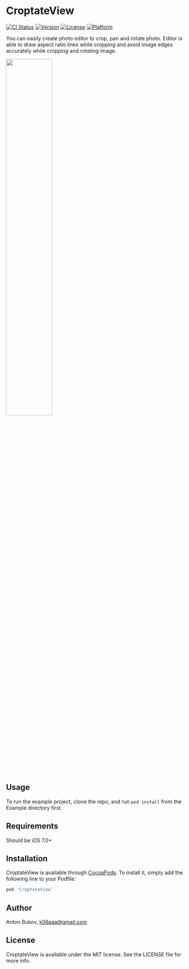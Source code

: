 # CroptateView

[![CI Status](http://img.shields.io/travis/k06a/CroptateView.svg?style=flat)](https://travis-ci.org/k06a/CroptateView)
[![Version](https://img.shields.io/cocoapods/v/CroptateView.svg?style=flat)](http://cocoapods.org/pods/CroptateView)
[![License](https://img.shields.io/cocoapods/l/CroptateView.svg?style=flat)](http://cocoapods.org/pods/CroptateView)
[![Platform](https://img.shields.io/cocoapods/p/CroptateView.svg?style=flat)](http://cocoapods.org/pods/CroptateView)

You can easily create photo editor to crop, pan and rotate photo. Editor is able to draw aspect ratio lines while cropping and avoid image edges accurately while cropping and rotating image.

<image src="https://raw.githubusercontent.com/k06a/CroptateView/master/screenshot.png" width="50%">

## Usage

To run the example project, clone the repo, and run `pod install` from the Example directory first.

## Requirements

Should be iOS 7.0+

## Installation

CroptateView is available through [CocoaPods](http://cocoapods.org). To install
it, simply add the following line to your Podfile:

```ruby
pod 'CroptateView'
```

## Author

Anton Bukov, k06aaa@gmail.com

## License

CroptateView is available under the MIT license. See the LICENSE file for more info.
